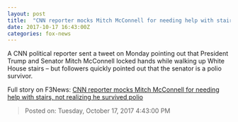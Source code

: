 ```yaml
---
layout: post
title:  "CNN reporter mocks Mitch McConnell for needing help with stairs, not realizing he survived polio"
date: 2017-10-17 16:43:00Z
categories: fox-news
---
```


A CNN political reporter sent a tweet on Monday pointing out that President Trump and Senator Mitch McConnell locked hands while walking up White House stairs – but followers quickly pointed out that the senator is a polio survivor.


Full story on F3News: [CNN reporter mocks Mitch McConnell for needing help with stairs, not realizing he survived polio](http://www.f3nws.com/n/zWMR2D)

> Posted on: Tuesday, October 17, 2017 4:43:00 PM
